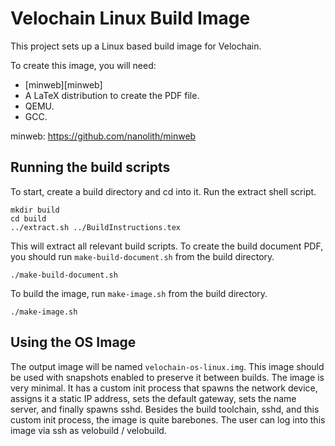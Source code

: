 Velochain Linux Build Image
===========================

This project sets up a Linux based build image for Velochain.

To create this image, you will need:
* [minweb][minweb]
* A LaTeX distribution to create the PDF file.
* QEMU.    
* GCC.

minweb: https://github.com/nanolith/minweb

Running the build scripts
-------------------------

To start, create a build directory and cd into it.  Run the extract shell
script.

    mkdir build
    cd build
    ../extract.sh ../BuildInstructions.tex

This will extract all relevant build scripts.  To create the build document PDF,
you should run `make-build-document.sh` from the build directory.

    ./make-build-document.sh

To build the image, run `make-image.sh` from the build directory.

    ./make-image.sh

Using the OS Image
------------------

The output image will be named `velochain-os-linux.img`.  This image should be
used with snapshots enabled to preserve it between builds.  The image is very
minimal.  It has a custom init process that spawns the network device, assigns
it a static IP address, sets the default gateway, sets the name server, and
finally spawns sshd.  Besides the build toolchain, sshd, and this custom init
process, the image is quite barebones.  The user can log into this image via ssh
as velobuild / velobuild.
